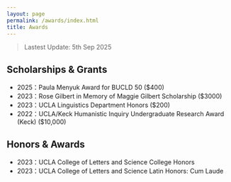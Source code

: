 ```yaml
---
layout: page
permalink: /awards/index.html
title: Awards
---
```


> Lastest Update: 5th Sep 2025 &nbsp;

## Scholarships & Grants
- 2025：Paula Menyuk Award for BUCLD 50 ($400)
- 2023：Rose Gilbert in Memory of Maggie Gilbert Scholarship ($3000)
- 2023：UCLA Linguistics Department Honors ($200)
- 2022：UCLA/Keck Humanistic Inquiry Undergraduate Research Award (Keck) ($10,000)

## Honors & Awards
- 2023：UCLA College of Letters and Science College Honors
- 2023：UCLA College of Letters and Science Latin Honors: Cum Laude
